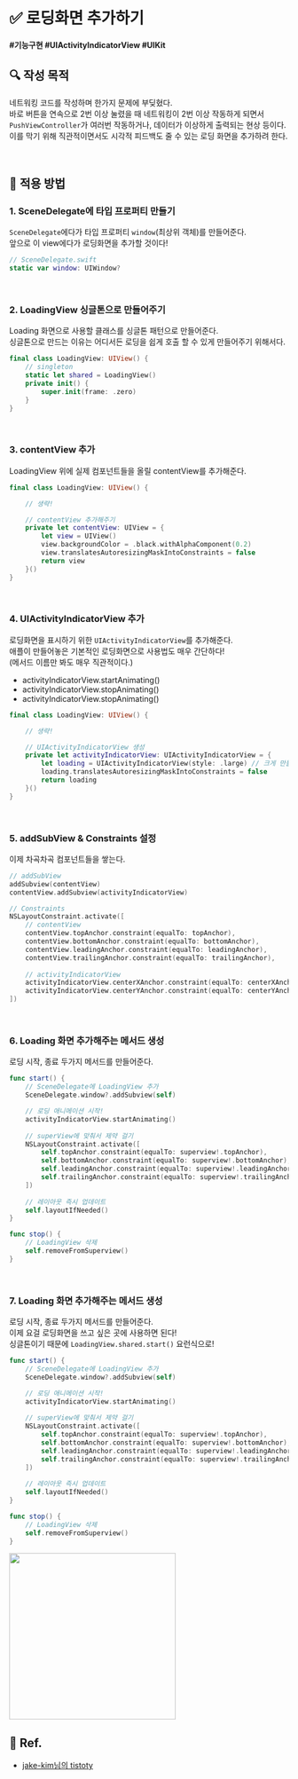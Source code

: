 # ✅ 로딩화면 추가하기

#### #기능구현 #UIActivityIndicatorView #UIKit 

## **🔍** 작성 목적

네트워킹 코드를 작성하며 한가지 문제에 부딪혔다.   
바로 버튼을 연속으로 2번 이상 눌렸을 때 네트워킹이 2번 이상 작동하게 되면서   
`PushViewController`가 여러번 작동하거나, 데이터가 이상하게 출력되는 현상 등이다.   
이를 막기 위해 직관적이면서도 시각적 피드백도 줄 수 있는 로딩 화면을 추가하려 한다.

<br>

## 📌 적용 방법

### 1. SceneDelegate에 타입 프로퍼티 만들기

`SceneDelegate`에다가 타입 프로퍼티 `window`(최상위 객체)를 만들어준다.   
앞으로 이 view에다가 로딩화면을 추가할 것이다!

~~~swift
// SceneDelegate.swift
static var window: UIWindow?
~~~

<br>

### 2. LoadingView 싱글톤으로 만들어주기

Loading 화면으로 사용할 클래스를 싱글톤 패턴으로 만들어준다.   
싱글톤으로 만드는 이유는 어디서든 로딩을 쉽게 호출 할 수 있게 만들어주기 위해서다.

~~~swift
final class LoadingView: UIView() {
    // singleton
    static let shared = LoadingView()
    private init() {
        super.init(frame: .zero)
    }
}
~~~

<br>

### 3. contentView 추가

LoadingView 위에 실제 컴포넌트들을 올릴 contentView를 추가해준다.

~~~swift
final class LoadingView: UIView() {

    // 생략!

    // contentView 추가해주기
    private let contentView: UIView = {
        let view = UIView()
        view.backgroundColor = .black.withAlphaComponent(0.2)
        view.translatesAutoresizingMaskIntoConstraints = false
        return view
    }()
}
~~~

<br>

### 4. UIActivityIndicatorView 추가

로딩화면을 표시하기 위한 `UIActivityIndicatorView`를 추가해준다.   
애플이 만들어놓은 기본적인 로딩화면으로 사용법도 매우 간단하다!   
(메서드 이름만 봐도 매우 직관적이다.)   

- activityIndicatorView.startAnimating()
- activityIndicatorView.stopAnimating()
- activityIndicatorView.stopAnimating()

~~~swift
final class LoadingView: UIView() {

    // 생략!

    // UIActivityIndicatorView 생성
    private let activityIndicatorView: UIActivityIndicatorView = {
        let loading = UIActivityIndicatorView(style: .large) // 크게 만들어줄텨
        loading.translatesAutoresizingMaskIntoConstraints = false
        return loading
    }()
}
~~~

<br>

### 5. addSubView & Constraints 설정

이제 차곡차곡 컴포넌트들을 쌓는다.

~~~swift
// addSubView
addSubview(contentView)
contentView.addSubview(activityIndicatorView)

// Constraints
NSLayoutConstraint.activate([
    // contentView
    contentView.topAnchor.constraint(equalTo: topAnchor),
    contentView.bottomAnchor.constraint(equalTo: bottomAnchor),
    contentView.leadingAnchor.constraint(equalTo: leadingAnchor),
    contentView.trailingAnchor.constraint(equalTo: trailingAnchor),
    
    // activityIndicatorView
    activityIndicatorView.centerXAnchor.constraint(equalTo: centerXAnchor),
    activityIndicatorView.centerYAnchor.constraint(equalTo: centerYAnchor),
])
~~~

<br>

### 6. Loading 화면 추가해주는 메서드 생성

로딩 시작, 종료 두가지 메서드를 만들어준다.

~~~swift
func start() {
    // SceneDelegate에 LoadingView 추가
    SceneDelegate.window?.addSubview(self)

    // 로딩 애니메이션 시작!
    activityIndicatorView.startAnimating()
    
    // superView에 맞춰서 제약 걸기
    NSLayoutConstraint.activate([
        self.topAnchor.constraint(equalTo: superview!.topAnchor),
        self.bottomAnchor.constraint(equalTo: superview!.bottomAnchor),
        self.leadingAnchor.constraint(equalTo: superview!.leadingAnchor),
        self.trailingAnchor.constraint(equalTo: superview!.trailingAnchor),
    ])
    
    // 레이아웃 즉시 업데이트
    self.layoutIfNeeded()
}

func stop() {
    // LoadingView 삭제
    self.removeFromSuperview()
}
~~~

<br>

### 7. Loading 화면 추가해주는 메서드 생성

로딩 시작, 종료 두가지 메서드를 만들어준다.   
이제 요걸 로딩화면을 쓰고 싶은 곳에 사용하면 된다!   
싱글톤이기 때문에 `LoadingView.shared.start()` 요런식으로!

~~~swift
func start() {
    // SceneDelegate에 LoadingView 추가
    SceneDelegate.window?.addSubview(self)

    // 로딩 애니메이션 시작!
    activityIndicatorView.startAnimating()
    
    // superView에 맞춰서 제약 걸기
    NSLayoutConstraint.activate([
        self.topAnchor.constraint(equalTo: superview!.topAnchor),
        self.bottomAnchor.constraint(equalTo: superview!.bottomAnchor),
        self.leadingAnchor.constraint(equalTo: superview!.leadingAnchor),
        self.trailingAnchor.constraint(equalTo: superview!.trailingAnchor),
    ])
    
    // 레이아웃 즉시 업데이트
    self.layoutIfNeeded()
}

func stop() {
    // LoadingView 삭제
    self.removeFromSuperview()
}
~~~

<img width="300" src="https://user-images.githubusercontent.com/113565086/230577996-fff67b2f-3c7e-4de6-82c4-2323e5be87f5.png">

<br>

## 💌 Ref.
- [jake-kim님의 tistoty](https://ios-development.tistory.com/980)